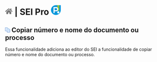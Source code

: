 # [![Home](../img/home.png)](../) |  SEI Pro ![Icone](../img/icon-32.png)

## ![SEI Pro Copiar Documentos](../img/icon-copiardoc.png) Copiar número e nome do documento ou processo

Essa funcionalidade adiciona ao editor do SEI a funcionalidade de copiar número e nome do documento ou processo.


